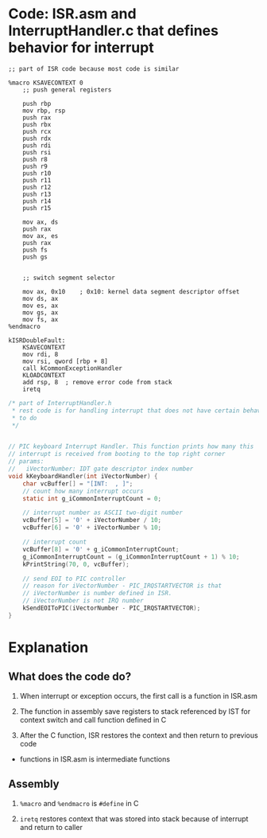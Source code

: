 # Code: ISR.asm and InterruptHandler.c that defines behavior for interrupt

```assembly
;; part of ISR code because most code is similar

%macro KSAVECONTEXT 0
    ;; push general registers

    push rbp
    mov rbp, rsp
    push rax
    push rbx
    push rcx
    push rdx
    push rdi
    push rsi
    push r8
    push r9
    push r10
    push r11
    push r12
    push r13
    push r14
    push r15

    mov ax, ds
    push rax
    mov ax, es
    push rax
    push fs
    push gs


    ;; switch segment selector

    mov ax, 0x10    ; 0x10: kernel data segment descriptor offset
    mov ds, ax
    mov es, ax
    mov gs, ax
    mov fs, ax
%endmacro

kISRDoubleFault:
    KSAVECONTEXT
    mov rdi, 8
    mov rsi, qword [rbp + 8] 
    call kCommonExceptionHandler
    KLOADCONTEXT
    add rsp, 8  ; remove error code from stack
    iretq
```

```c
/* part of InterruptHandler.h 
 * rest code is for handling interrupt that does not have certain behavior
 * to do
 */


// PIC keyboard Interrupt Handler. This function prints how many this
// interrupt is received from booting to the top right corner
// params:
//   iVectorNumber: IDT gate descriptor index number
void kKeyboardHandler(int iVectorNumber) {
    char vcBuffer[] = "[INT:  , ]";
    // count how many interrupt occurs
    static int g_iCommonInterruptCount = 0;

    // interrupt number as ASCII two-digit number
    vcBuffer[5] = '0' + iVectorNumber / 10;
    vcBuffer[6] = '0' + iVectorNumber % 10;

    // interrupt count
    vcBuffer[8] = '0' + g_iCommonInterruptCount;
    g_iCommonInterruptCount = (g_iCommonInterruptCount + 1) % 10;
    kPrintString(70, 0, vcBuffer);

    // send EOI to PIC controller
    // reason for iVectorNumber - PIC_IRQSTARTVECTOR is that
    // iVectorNumber is number defined in ISR.
    // iVectorNumber is not IRQ number
    kSendEOIToPIC(iVectorNumber - PIC_IRQSTARTVECTOR);
}
```

# Explanation

## What does the code do?

1. When interrupt or exception occurs, the first call is a function in ISR.asm

2. The function in assembly save registers to stack referenced by IST for
context switch and call function defined in C

3. After the C function, ISR restores the context and then return to
previous code

* functions in ISR.asm is intermediate functions

## Assembly

1. `%macro` and `%endmacro` is `#define` in C

2. `iretq` restores context that was stored into stack because of interrupt
and return to caller 